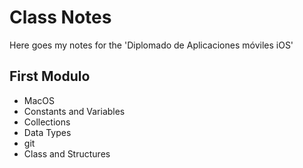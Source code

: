 # Class Notes

Here goes my notes for the 'Diplomado de Aplicaciones móviles iOS'

## First Modulo
- MacOS
- Constants and Variables
- Collections
- Data Types
- git
- Class and Structures
